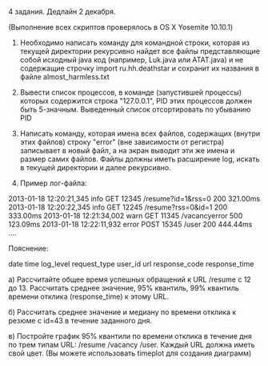 4 задания. Дедлайн 2 декабря.​

(Выполнение всех скриптов проверялось в OS X Yosemite 10.10.1)

1) Необходимо написать команду для командной строки, которая из текущей директории рекурсивно найдет все файлы представляющие собой исходный java код (например, Luk.java или ATAT.java) и не содержащие строчку import ru.hh.deathstar и сохранит их названия в файле almost_harmless.txt

2) Вывести список процессов, в команде (запустившей процессы) которых содержится строка "127.0.0.1", PID этих процессов должен быть 5-значным. Выведенный список отсортировать по убыванию PID

3) Написать команду, которая имена всех файлов, содержащих (внутри этих файлов) строку "error" (вне зависимости от регистра) записывает в новый файл, а на экран выводит эти же имена и размер самих файлов. Файлы должны иметь расширение log, искать в текущей директории и далее рекурсивно.

4) Пример лог-файла:​

2013-01-18 12:20:21,345 info GET  12345 /resume?id=1&rss=0 200
321.00ms
2013-01-18 12:20:22,345 info GET  12245 /resume?rss=0&id=1 200
333.00ms
2013-01-18 12:21:34,002 warn GET 11345 /vacancyerror 500  123.09ms
2013-01-18 12:22:11,932 error POST 15345 /user 200  444.44ms
....

Пояснение:

date time log_level request_type user_id url  response_code response_time

а) Рассчитайте общее время успешных обращений к URL /resume c 12 до 13. Рассчитать среднее значение, 95% квантиль, 99% квантиль времени отклика (response_time) к этому URL.

б) Рассчитать среднее значение и медиану по времени отклика к резюме с id=43 в течение заданного дня.

в) Постройте график 95% квантили по времени отклика в течение дня по трем типам URL: /resume /vacancy /user. Каждый URL должна иметь свой цвет. (Вы можете использовать timeplot для создания диаграмм)


